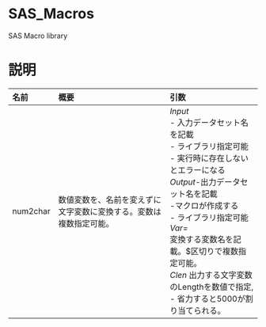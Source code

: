 # SAS_Macros
SAS Macro library


# 説明

|名前|概要|引数|
|:---|:---|:---|
|num2char|数値変数を、名前を変えずに文字変数に変換する。変数は複数指定可能。|*Input* <br> - 入力データセット名を記載<br>   - ライブラリ指定可能<br>   - 実行時に存在しないとエラーになる<br>*Output*-出力データセット名を記載<br> -マクロが作成する<br>   - ライブラリ指定可能<br>*Var=* <br> 変換する変数名を記載。$区切りで複数指定可能。 <br> *Clen* 出力する文字変数のLengthを数値で指定,<br> - 省力すると5000が割り当てられる。|
